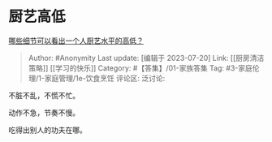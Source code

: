 # 厨艺高低
[哪些细节可以看出一个人厨艺水平的高低？](https://www.zhihu.com/question/455661457/answer/1847029344)

> Author: #Anonymity
> Last update: [编辑于 2023-07-20]
> Link: [[厨房清洁策略]] [[学习的快乐]]
> Category: #【答集】/01-家族答集
> Tag: #3-家庭伦理/1-家庭管理/1e-饮食烹饪 
> 评论区:
> 泛讨论:

不脏不乱，不慌不忙。

动作不急，节奏不慢。

吃得出别人的功夫在哪。
